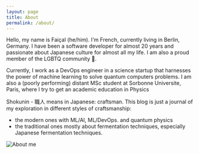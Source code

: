 ```yaml
---
layout: page
title: About
permalink: /about/
---
```


Hello, my name is Faiçal (he/him). I'm French, currently living in Berlin, Germany. I have been a software developer for almost 20 years and passionate about Japanese culture for almost all my life. I am also a proud member of the LGBTQ community &#127752;.

Currently, I work as a DevOps engineer in a science startup that harnesses the power of machine learning to solve quantum computers problems. I am also a (poorly performing) distant MSc student at Sorbonne Universite, Paris,  where I try to get an academic education in Physics 

Shokunin - 職人 means in Japanese: craftsman. This blog is just a journal of my exploration in different styles of craftsmanship: 
- the modern ones with ML/AI, ML/DevOps. and quantum physics
- the traditional ones mostly about fermentation techniques, especially Japanese fermentation techniques.

![About me](https://modern-shokunin.me/images/about_me.png "About me")